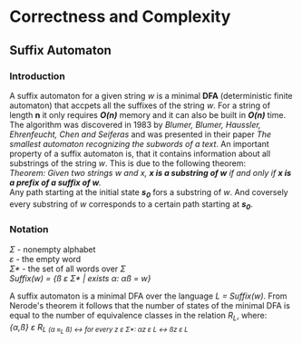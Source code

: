 # Correctness and Complexity
## Suffix Automaton ##

### Introduction ###
A suffix automaton for a given string <i>w</i> is a minimal <b>DFA</b> (deterministic finite automaton) that accpets all the suffixes of the string <i>w</i>. For a string of length <b>n</b> it only requires <b><i>O(n)</i></b> memory and it can also be built in <b><i>O(n)</i></b> time. The algorithm was discovered in 1983 by <i>Blumer, Blumer, Haussler, Ehrenfeucht, Chen and Seiferas</i> and was presented in their paper <i>The smallest automaton recognizing the subwords of a text</i>. An important property of a suffix automaton is, that it contains information about all substrings of the string <i>w</i>. This is due to the following theorem:  
<i>Theorem: Given two strings w and x, <b>x is a substring of w</b> if and only if <b>x is a prefix of a suffix of w</b>.</i>  
Any path starting at the initial state <b><i>s<sub>0</sub></i></b> fors a substring of <i>w</i>. And coversely every substring of <i>w</i> corresponds to a certain path starting at <b><i>s<sub>0</sub></i></b>.

### Notation ###
<i>Σ</i> - nonempty alphabet  
<i>ε</i> - the empty word  
<i>Σ*</i> - the set of all words over <i>Σ</i>  
<i>Suffix(w) = {ß ε Σ* | exists α: αß = w}</i>  
  
A suffix automaton is a minimal DFA over the language <i>L = Suffix(w)</i>. From Nerode's theorem it follows that the number of states of the minimal DFA is equal to the number of equivalence classes in the relation <i>R<sub>L</sub></i>, where:  
<i>{α,ß} ε R<sub>L (α ≡<sub>L</sub> ß) ↔ for every z ε Σ*: αz ε L ↔ ßz ε L</i>